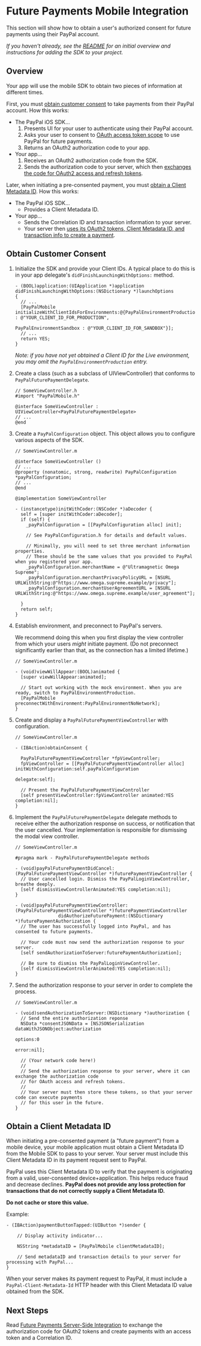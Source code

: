 Future Payments Mobile Integration
==================================

This section will show how to obtain a user's authorized consent for future payments using their PayPal account.

_If you haven't already, see the [README](../README.md) for an initial overview and instructions for adding the SDK to your project._


Overview
--------

Your app will use the mobile SDK to obtain two pieces of information at different times.

First, you must [obtain customer consent](#obtain-customer-consent) to take payments from their PayPal account. How this works:

* The PayPal iOS SDK...
    1. Presents UI for your user to authenticate using their PayPal account.
    2. Asks your user to consent to [OAuth access token scope](http://tools.ietf.org/html/rfc6749#page-23) to use PayPal for future payments.
    3. Returns an OAuth2 authorization code to your app.
* Your app...
    1. Receives an OAuth2 authorization code from the SDK.
    2. Sends the authorization code to your server, which then [exchanges the code for OAuth2 access and refresh tokens](future_payments_server.md#obtain-oauth2-tokens).

Later, when initiating a pre-consented payment, you must [obtain a Client Metadata ID](#obtain-a-client-metadata-id). How this works:

* The PayPal iOS SDK...
    * Provides a Client Metadata ID.
* Your app...
    * Sends the Correlation ID and transaction information to your server.
    * Your server then [uses its OAuth2 tokens, Client Metadata ID, and transaction info to create a payment](future_payments_server.md).


Obtain Customer Consent
-----------------------

1. Initialize the SDK and provide your Client IDs. A typical place to do this is in your app delegate's `didFinishLaunchingWithOptions:` method.

    ```obj-c
    - (BOOL)application:(UIApplication *)application didFinishLaunchingWithOptions:(NSDictionary *)launchOptions
    {
      // ...
      [PayPalMobile initializeWithClientIdsForEnvironments:@{PayPalEnvironmentProduction : @"YOUR_CLIENT_ID_FOR_PRODUCTION",
                                                             PayPalEnvironmentSandbox : @"YOUR_CLIENT_ID_FOR_SANDBOX"}];
      // ...
      return YES;
    }
    ```
    
    *Note: if you have not yet obtained a Client ID for the Live environment, you may omit the `PayPalEnvironmentProduction` entry.*

2. Create a class (such as a subclass of UIViewController) that conforms to `PayPalFuturePaymentDelegate`.

    ```obj-c
    // SomeViewController.h
    #import "PayPalMobile.h"

    @interface SomeViewController : UIViewController<PayPalFuturePaymentDelegate>
    // ...
    @end
    ```

3.  Create a `PayPalConfiguration` object. This object allows you to configure various aspects of the SDK.

    ```obj-c
    // SomeViewController.m

    @interface SomeViewController ()
    // ...
    @property (nonatomic, strong, readwrite) PayPalConfiguration *payPalConfiguration;
    // ...
    @end

    @implementation SomeViewController

    - (instancetype)initWithCoder:(NSCoder *)aDecoder {
      self = [super initWithCoder:aDecoder];
      if (self) {
        _payPalConfiguration = [[PayPalConfiguration alloc] init];

        // See PayPalConfiguration.h for details and default values.

        // Minimally, you will need to set three merchant information properties.
        // These should be the same values that you provided to PayPal when you registered your app.
        _payPalConfiguration.merchantName = @"Ultramagnetic Omega Supreme";
        _payPalConfiguration.merchantPrivacyPolicyURL = [NSURL URLWithString:@"https://www.omega.supreme.example/privacy"];
        _payPalConfiguration.merchantUserAgreementURL = [NSURL URLWithString:@"https://www.omega.supreme.example/user_agreement"];

      }
      return self;
    }
    ```

4. Establish environment, and preconnect to PayPal's servers.

   We recommend doing this when you first display the view controller from which your users *might* initiate payment.
   (Do not preconnect significantly earlier than that, as the connection has a limited lifetime.)

    ```obj-c
    // SomeViewController.m

    - (void)viewWillAppear:(BOOL)animated {
      [super viewWillAppear:animated];

      // Start out working with the mock environment. When you are ready, switch to PayPalEnvironmentProduction.
      [PayPalMobile preconnectWithEnvironment:PayPalEnvironmentNoNetwork];
    }
    ```

5. Create and display a `PayPalFuturePaymentViewController` with configuration.

    ```obj-c
    // SomeViewController.m

    - (IBAction)obtainConsent {

      PayPalFuturePaymentViewController *fpViewController;
      fpViewController = [[PayPalFuturePaymentViewController alloc] initWithConfiguration:self.payPalConfiguration
                                                                                 delegate:self];

      // Present the PayPalFuturePaymentViewController
      [self presentViewController:fpViewController animated:YES completion:nil];
    }
    ```

6. Implement the `PayPalFuturePaymentDelegate` delegate methods to receive either the authorization response on success,
   or notification that the user cancelled. Your implementation is responsible for dismissing the modal view controller.

    ```obj-c
    // SomeViewController.m

    #pragma mark - PayPalFuturePaymentDelegate methods

    - (void)payPalFuturePaymentDidCancel:(PayPalFuturePaymentViewController *)futurePaymentViewController {
      // User cancelled login. Dismiss the PayPalLoginViewController, breathe deeply.
      [self dismissViewControllerAnimated:YES completion:nil];
    }

    - (void)payPalFuturePaymentViewController:(PayPalFuturePaymentViewController *)futurePaymentViewController
                    didAuthorizeFuturePayment:(NSDictionary *)futurePaymentAuthorization {
      // The user has successfully logged into PayPal, and has consented to future payments.

      // Your code must now send the authorization response to your server.
      [self sendAuthorizationToServer:futurePaymentAuthorization];

      // Be sure to dismiss the PayPalLoginViewController.
      [self dismissViewControllerAnimated:YES completion:nil];
    }
    ```

7. Send the authorization response to your server in order to complete the process.

    ```obj-c
    // SomeViewController.m

    - (void)sendAuthorizationToServer:(NSDictionary *)authorization {
      // Send the entire authorization reponse
      NSData *consentJSONData = [NSJSONSerialization dataWithJSONObject:authorization
                                                                options:0
                                                                  error:nil];

      // (Your network code here!)
      //
      // Send the authorization response to your server, where it can exchange the authorization code
      // for OAuth access and refresh tokens.
      //
      // Your server must then store these tokens, so that your server code can execute payments
      // for this user in the future.
    }
    ```


Obtain a Client Metadata ID
---------------------------

When initiating a pre-consented payment (a "future payment") from a mobile device, your mobile application must obtain a Client Metadata ID from the Mobile SDK to pass to your server. Your server must include this Client Metadata ID in its payment request sent to PayPal.

PayPal uses this Client Metadata ID to verify that the payment is originating from a valid, user-consented device+application. This helps reduce fraud and decrease declines. **PayPal does not provide any loss protection for transactions that do not correctly supply a Client Metadata ID.**

**Do not cache or store this value.**

Example:

```obj-c
- (IBAction)paymentButtonTapped:(UIButton *)sender {

    // Display activity indicator...

    NSString *metadataID = [PayPalMobile clientMetadataID];

    // Send metadataID and transaction details to your server for processing with PayPal...
}
```

When your server makes its payment request to PayPal, it must include a `PayPal-Client-Metadata-Id` HTTP header with this Client Metadata ID value obtained from the SDK.




Next Steps
----------

Read [Future Payments Server-Side Integration](future_payments_server.md) to exchange the authorization code for OAuth2 tokens and create payments with an access token and a Correlation ID.
